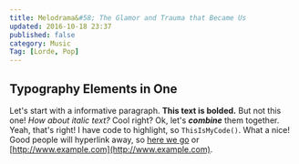 ```yaml
---
title: Melodrama&#58; The Glamor and Trauma that Became Us
updated: 2016-10-18 23:37
published: false
category: Music
Tag: [Lorde, Pop]
---
```

## Typography Elements in One

Let's start with a informative paragraph. **This text is bolded.** But not this one! _How about italic text?_ Cool right? Ok, let's **_combine_** them together. Yeah, that's right! I have code to highlight, so `ThisIsMyCode()`. What a nice! Good people will hyperlink away, so [here we go](#) or [http://www.example.com](http://www.example.com).

